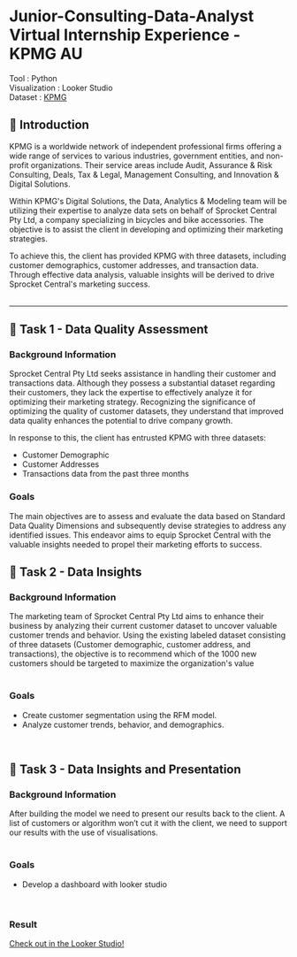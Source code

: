 # **Junior-Consulting-Data-Analyst Virtual Internship Experience - KPMG AU**

Tool : Python <br>
Visualization : Looker Studio <br>
Dataset : [KPMG](https://www.theforage.com/modules/m7W4GMqeT3bh9Nb2c/S3uFvbDL49EA43ukg?ref=Mx49trZJgFSC9W2ih)


## 📂 **Introduction**

KPMG is a worldwide network of independent professional firms offering a wide range of services to various industries, government entities, and non-profit organizations. Their service areas include Audit, Assurance & Risk Consulting, Deals, Tax & Legal, Management Consulting, and Innovation & Digital Solutions.

Within KPMG's Digital Solutions, the Data, Analytics & Modeling team will be utilizing their expertise to analyze data sets on behalf of Sprocket Central Pty Ltd, a company specializing in bicycles and bike accessories. The objective is to assist the client in developing and optimizing their marketing strategies.

To achieve this, the client has provided KPMG with three datasets, including customer demographics, customer addresses, and transaction data. Through effective data analysis, valuable insights will be derived to drive Sprocket Central's marketing success.<br>
<br>

---

## 📂 **Task 1 - Data Quality Assessment**

### **Background Information**
Sprocket Central Pty Ltd seeks assistance in handling their customer and transactions data. Although they possess a substantial dataset regarding their customers, they lack the expertise to effectively analyze it for optimizing their marketing strategy.
Recognizing the significance of optimizing the quality of customer datasets, they understand that improved data quality enhances the potential to drive company growth.

In response to this, the client has entrusted KPMG with three datasets:
- Customer Demographic
- Customer Addresses
- Transactions data from the past three months
### **Goals**
The main objectives are to assess and evaluate the data based on Standard Data Quality Dimensions and subsequently devise strategies to address any identified issues. This endeavor aims to equip Sprocket Central with the valuable insights needed to propel their marketing efforts to success.
<br>

## 📂 **Task 2 - Data Insights**

### **Background Information**
The marketing team of Sprocket Central Pty Ltd aims to enhance their business by analyzing their current customer dataset to uncover valuable customer trends and behavior. Using the existing labeled dataset consisting of three datasets (Customer demographic, customer address, and transactions), the objective is to recommend which of the 1000 new customers should be targeted to maximize the organization's value <br>
<br>

### **Goals**
- Create customer segmentation using the RFM model.
- Analyze customer trends, behavior, and demographics.<br>
<br>

## 📂 **Task 3 - Data Insights and Presentation**

### **Background Information**
After building the model we need to present our results back to the client. A list of customers or algorithm won’t cut it with the client, we need to support our results with the use of visualisations.<br>
<br>

### **Goals**
- Develop a dashboard with looker studio<br>
<br>

### **Result**
[Check out in the Looker Studio!]() <br>
<br>

